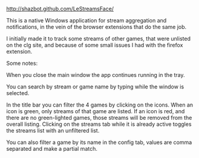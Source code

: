 http://shazbot.github.com/LeStreamsFace/

This is a native Windows application for stream aggregation and notifications, in the vein of the browser extensions that do the same job.

I initially made it to track some streams of other games, that were unlisted on the clg site, and because of some small issues I had with the firefox extension.

Some notes:

When you close the main window the app continues running in the tray.

You can search by stream or game name by typing while the window is selected.

In the title bar you can filter the 4 games by clicking on the icons.
When an icon is green, only streams of that game are listed.
If an icon is red, and there are no green-lighted games, those streams will be removed from the overall listing. Clicking on the streams tab while it is already active toggles the streams list with an unfiltered list. 

You can also filter a game by its name in the config tab, values are comma separated and make a partial match.
